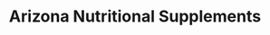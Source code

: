 ---
title: "Arizona Nutritional Supplements"
url: /chandler/arizona-nutritional-supplements/
shop: nutrition supplements
---